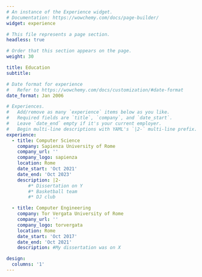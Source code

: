 ```yaml
---
# An instance of the Experience widget.
# Documentation: https://wowchemy.com/docs/page-builder/
widget: experience

# This file represents a page section.
headless: true

# Order that this section appears on the page.
weight: 30

title: Education
subtitle:

# Date format for experience
#   Refer to https://wowchemy.com/docs/customization/#date-format
date_format: Jan 2006

# Experiences.
#   Add/remove as many `experience` items below as you like.
#   Required fields are `title`, `company`, and `date_start`.
#   Leave `date_end` empty if it's your current employer.
#   Begin multi-line descriptions with YAML's `|2-` multi-line prefix.
experience:
  - title: Computer Science
    company: Sapienza University of Rome
    company_url: ''
    company_logo: sapienza
    location: Rome
    date_start: 'Oct 2021'
    date_end: 'Oct 2023'
    description: |2-
        #* Dissertation on Y
        #* Basketball team
        #* DJ club

  - title: Computer Engineering
    company: Tor Vergata University of Rome
    company_url: ''
    company_logo: torvergata
    location: Rome
    date_start: 'Oct 2017'
    date_end: 'Oct 2021'
    description: #My dissertation was on X

design:
  columns: '1'
---
```

